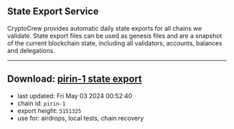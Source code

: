 ## State Export Service
CryptoCrew provides automatic daily state exports for all chains we validate. State export files can be used as genesis files and are a snapshot of the current blockchain state, including all validators, accounts, balances and delegations.

---
**Download: [pirin-1 state export](https://dl-eu2.ccvalidators.com/SERVICE/nolus/pirin-1_export_5151325.json)**
---

- last updated: Fri May 03 2024 00:52:40
- chain id: `pirin-1`
- export height: `5151325`
- use for: airdrops, local tests, chain recovery
